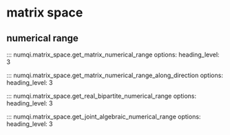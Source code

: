 # matrix space

## numerical range

::: numqi.matrix_space.get_matrix_numerical_range
    options:
      heading_level: 3

::: numqi.matrix_space.get_matrix_numerical_range_along_direction
    options:
      heading_level: 3

::: numqi.matrix_space.get_real_bipartite_numerical_range
    options:
      heading_level: 3

::: numqi.matrix_space.get_joint_algebraic_numerical_range
    options:
      heading_level: 3
